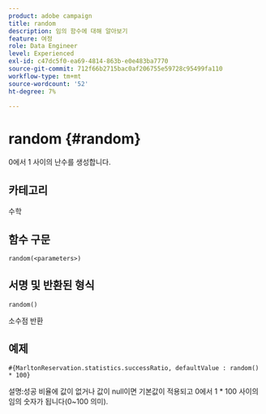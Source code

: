 ```yaml
---
product: adobe campaign
title: random
description: 임의 함수에 대해 알아보기
feature: 여정
role: Data Engineer
level: Experienced
exl-id: c47dc5f0-ea69-4814-863b-e0e483ba7770
source-git-commit: 712f66b2715bac0af206755e59728c95499fa110
workflow-type: tm+mt
source-wordcount: '52'
ht-degree: 7%

---
```


# random {#random}

0에서 1 사이의 난수를 생성합니다.

## 카테고리

수학

## 함수 구문

`random(<parameters>)`

## 서명 및 반환된 형식

`random()`

소수점 반환

## 예제

`#{MarltonReservation.statistics.successRatio, defaultValue : random() * 100}`

설명:성공 비율에 값이 없거나 값이 null이면 기본값이 적용되고 0에서 1 * 100 사이의 임의 숫자가 됩니다(0~100 의미).

